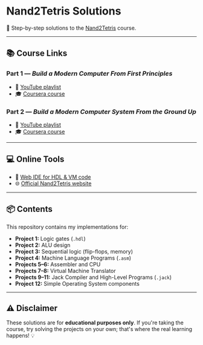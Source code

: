 # Nand2Tetris Solutions

🧠 Step-by-step solutions to the [Nand2Tetris](https://www.nand2tetris.org/) course.

---

## 📚 Course Links

### Part 1 — *Build a Modern Computer From First Principles*
- 🎥 [YouTube playlist](https://www.youtube.com/playlist?list=PLNMIACtpT9BfztU0P92qlw8Gd4vxvvfT1)
- 🎓 [Coursera course](https://www.coursera.org/learn/build-a-computer)

### Part 2 — *Build a Modern Computer System From the Ground Up*
- 🎥 [YouTube playlist](https://www.youtube.com/playlist?list=PLrDd_kMiAuNmllp9vuPqCuttC1XL9VyVh)
- 🎓 [Coursera course](https://www.coursera.org/learn/nand2tetris2)

---

## 💻 Online Tools

- 🔧 [Web IDE for HDL & VM code](https://nand2tetris.github.io/web-ide/chip/)
- 🌐 [Official Nand2Tetris website](https://www.nand2tetris.org/)

---

## 📦 Contents

This repository contains my implementations for:

- **Project 1:** Logic gates (`.hdl`)
- **Project 2:** ALU design
- **Project 3:** Sequential logic (flip-flops, memory)
- **Project 4:** Machine Language Programs (`.asm`)
- **Projects 5–6:** Assembler and CPU
- **Projects 7–8:** Virtual Machine Translator
- **Projects 9–11:** Jack Compiler and High-Level Programs (`.jack`)
- **Project 12:** Simple Operating System components

---

## ⚠️ Disclaimer

These solutions are for **educational purposes only**. If you're taking the course, try solving the projects on your own; that's where the real learning happens! 💡
